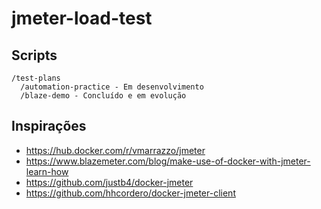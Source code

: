 # jmeter-load-test

## Scripts

```
/test-plans
  /automation-practice - Em desenvolvimento
  /blaze-demo - Concluído e em evolução 
```

## Inspirações

- https://hub.docker.com/r/vmarrazzo/jmeter
- https://www.blazemeter.com/blog/make-use-of-docker-with-jmeter-learn-how
- https://github.com/justb4/docker-jmeter
- https://github.com/hhcordero/docker-jmeter-client
